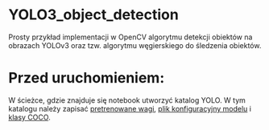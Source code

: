 # YOLO3_object_detection

Prosty przykład implementacji w OpenCV algorytmu detekcji obiektów na obrazach YOLOv3 oraz tzw. algorytmu węgierskiego do śledzenia obiektów.

# Przed uruchomieniem:
W ścieżce, gdzie znajduje się notebook utworzyć katalog YOLO.
W tym katalogu należy zapisać [pretrenowane wagi](https://pjreddie.com/media/files/yolov3.weights), [plik konfiguracyjny modelu](https://github.com/pjreddie/darknet/blob/master/cfg/yolov3.cfg) i [klasy COCO](https://github.com/pjreddie/darknet/blob/master/data/coco.names). 
